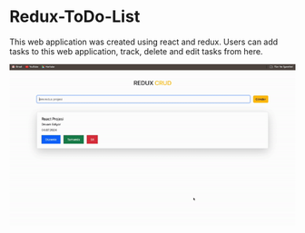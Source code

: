 # Redux-ToDo-List

This web application was created using react and redux. Users can add tasks to this web application, track, delete and edit tasks from here.
</br>

![](redux.gif)